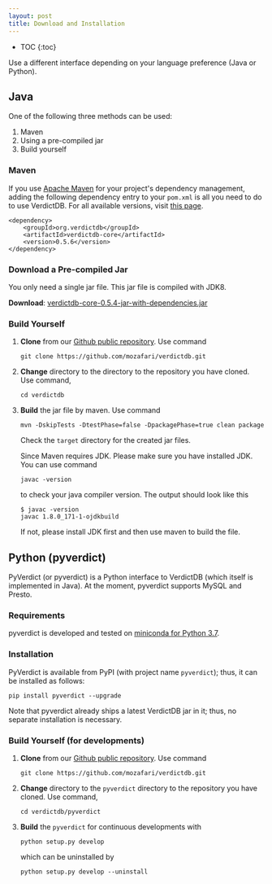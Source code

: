 ```yaml
---
layout: post
title: Download and Installation
---
```


* TOC
{:toc}

Use a different interface depending on your language preference (Java or Python).


## Java

One of the following three methods can be used:

1. Maven
1. Using a pre-compiled jar
1. Build yourself

### Maven

If you use [Apache Maven](https://maven.apache.org/) for your project's dependency management, adding the following dependency entry to your `pom.xml` is all you need to do to use VerdictDB. For all available versions, visit [this page](https://mvnrepository.com/artifact/org.verdictdb/verdictdb-core).

```pom
<dependency>
    <groupId>org.verdictdb</groupId>
    <artifactId>verdictdb-core</artifactId>
    <version>0.5.6</version>
</dependency>

```

### Download a Pre-compiled Jar

You only need a single jar file. This jar file is compiled with JDK8.

**Download**: [verdictdb-core-0.5.4-jar-with-dependencies.jar](https://github.com/mozafari/verdictdb/releases/download/v0.5.4/verdictdb-core-0.5.4-jar-with-dependencies.jar)


### Build Yourself

1. **Clone** from our [Github public repository](https://github.com/mozafari/verdictdb). Use command
    ```
    git clone https://github.com/mozafari/verdictdb.git
    ```
2. **Change** directory to the directory to the repository you have cloned. Use command,
    ```
    cd verdictdb
    ```

3. **Build** the jar file by maven. Use command
    ```
    mvn -DskipTests -DtestPhase=false -DpackagePhase=true clean package
    ```
    Check the `target` directory for the created jar files.

    Since Maven requires JDK. Please make sure you have installed JDK. You can use command
    ```
    javac -version
    ```
    to check your java compiler version. The output should look like this
    ```
    $ javac -version
    javac 1.8.0_171-1-ojdkbuild
    ```
    If not, please install JDK first and then use maven to build the file.


## Python (pyverdict)

PyVerdict (or pyverdict) is a Python interface to VerdictDB (which itself is implemented in Java). At the moment, pyverdict supports MySQL and Presto. 

### Requirements

pyverdict is developed and tested on [miniconda for Python 3.7](https://conda.io/docs/user-guide/install/index.html).


### Installation

PyVerdict is available from PyPI (with project name `pyverdict`); thus, it can be installed as follows:

```
pip install pyverdict --upgrade
```

Note that pyverdict already ships a latest VerdictDB jar in it; thus, no separate installation is necessary.


### Build Yourself (for developments)

1. **Clone** from our [Github public repository](https://github.com/mozafari/verdictdb). Use command
    ```
    git clone https://github.com/mozafari/verdictdb.git
    ```
2. **Change** directory to the `pyverdict` directory to the repository you have cloned. Use command,
    ```
    cd verdictdb/pyverdict
    ```

3. **Build** the `pyverdict` for continuous developments with
    ```
    python setup.py develop
    ```
    which can be uninstalled by
    ```
    python setup.py develop --uninstall
    ```


